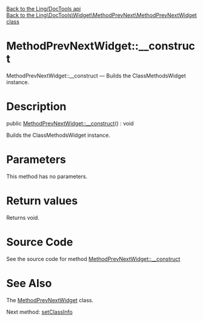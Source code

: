 [Back to the Ling/DocTools api](https://github.com/lingtalfi/DocTools/blob/master/doc/api/Ling/DocTools.md)<br>
[Back to the Ling\DocTools\Widget\MethodPrevNext\MethodPrevNextWidget class](https://github.com/lingtalfi/DocTools/blob/master/doc/api/Ling/DocTools/Widget/MethodPrevNext/MethodPrevNextWidget.md)


MethodPrevNextWidget::__construct
================



MethodPrevNextWidget::__construct — Builds the ClassMethodsWidget instance.




Description
================


public [MethodPrevNextWidget::__construct](https://github.com/lingtalfi/DocTools/blob/master/doc/api/Ling/DocTools/Widget/MethodPrevNext/MethodPrevNextWidget/__construct.md)() : void




Builds the ClassMethodsWidget instance.




Parameters
================

This method has no parameters.


Return values
================

Returns void.








Source Code
===========
See the source code for method [MethodPrevNextWidget::__construct](/blob/master/Widget/MethodPrevNext/MethodPrevNextWidget.php#L53-L60)


See Also
================

The [MethodPrevNextWidget](https://github.com/lingtalfi/DocTools/blob/master/doc/api/Ling/DocTools/Widget/MethodPrevNext/MethodPrevNextWidget.md) class.

Next method: [setClassInfo](https://github.com/lingtalfi/DocTools/blob/master/doc/api/Ling/DocTools/Widget/MethodPrevNext/MethodPrevNextWidget/setClassInfo.md)<br>

